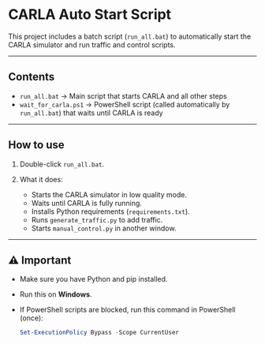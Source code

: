 # CARLA Auto Start Script

This project includes a batch script (`run_all.bat`) to automatically start the CARLA simulator and run traffic and control scripts.

---
## Contents

- `run_all.bat` → Main script that starts CARLA and all other steps
- `wait_for_carla.ps1` → PowerShell script (called automatically by `run_all.bat`) that waits until CARLA is ready

---

## How to use

1. Double-click `run_all.bat`.

2. What it does:
   - Starts the CARLA simulator in low quality mode.
   - Waits until CARLA is fully running.
   - Installs Python requirements (`requirements.txt`).
   - Runs `generate_traffic.py` to add traffic.
   - Starts `manual_control.py` in another window.

---

## ⚠ Important

- Make sure you have Python and pip installed.
- Run this on **Windows**.
- If PowerShell scripts are blocked, run this command in PowerShell (once):
  
  ```powershell
  Set-ExecutionPolicy Bypass -Scope CurrentUser
